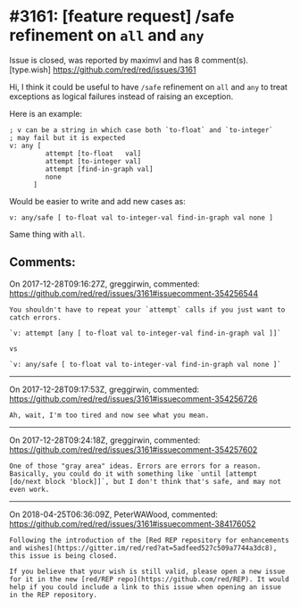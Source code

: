 
#3161: [feature request] /safe refinement on `all` and `any`
================================================================================
Issue is closed, was reported by maximvl and has 8 comment(s).
[type.wish]
<https://github.com/red/red/issues/3161>

Hi, I think it could be useful to have `/safe` refinement on `all` and `any` to treat exceptions as logical failures instead of raising an exception.

Here is an example:
```
; v can be a string in which case both `to-float` and `to-integer`
; may fail but it is expected
v: any [
         attempt [to-float   val]
         attempt [to-integer val]
         attempt [find-in-graph val]
         none
      ]
```

Would be easier to write and add new cases as:
```
v: any/safe [ to-float val to-integer-val find-in-graph val none ]
```

Same thing with `all`.


Comments:
--------------------------------------------------------------------------------

On 2017-12-28T09:16:27Z, greggirwin, commented:
<https://github.com/red/red/issues/3161#issuecomment-354256544>

    You shouldn't have to repeat your `attempt` calls if you just want to catch errors.
    
    `v: attempt [any [ to-float val to-integer-val find-in-graph val ]]`
    
    vs 
    
    `v: any/safe [ to-float val to-integer-val find-in-graph val none ]`

--------------------------------------------------------------------------------

On 2017-12-28T09:17:53Z, greggirwin, commented:
<https://github.com/red/red/issues/3161#issuecomment-354256726>

    Ah, wait, I'm too tired and now see what you mean.

--------------------------------------------------------------------------------

On 2017-12-28T09:24:18Z, greggirwin, commented:
<https://github.com/red/red/issues/3161#issuecomment-354257602>

    One of those "gray area" ideas. Errors are errors for a reason. Basically, you could do it with something like `until [attempt [do/next block 'block]]`, but I don't think that's safe, and may not even work.

--------------------------------------------------------------------------------

On 2018-04-25T06:36:09Z, PeterWAWood, commented:
<https://github.com/red/red/issues/3161#issuecomment-384176052>

    Following the introduction of the [Red REP repository for enhancements and wishes](https://gitter.im/red/red?at=5adfeed527c509a7744a3dc8), this issue is being closed.
    
    If you believe that your wish is still valid, please open a new issue for it in the new [red/REP repo](https://github.com/red/REP). It would help if you could include a link to this issue when opening an issue in the REP repository.

